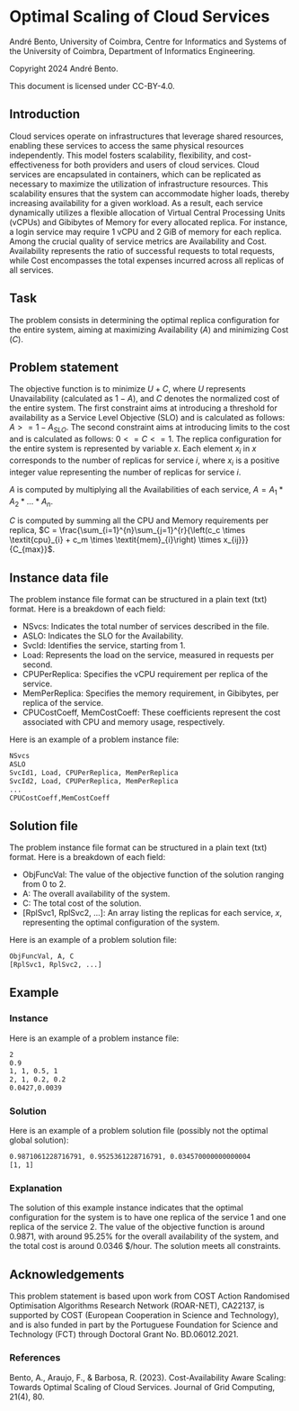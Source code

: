 # Optimal Scaling of Cloud Services

André Bento, University of Coimbra, Centre for Informatics and Systems of the University of Coimbra, Department of Informatics Engineering.

Copyright 2024 André Bento.

This document is licensed under CC-BY-4.0.

## Introduction

Cloud services operate on infrastructures that leverage shared resources, enabling these services to access the same physical resources independently. This model fosters scalability, flexibility, and cost-effectiveness for both providers and users of cloud services. Cloud services are encapsulated in containers, which can be replicated as necessary to maximize the utilization of infrastructure resources. This scalability ensures that the system can accommodate higher loads, thereby increasing availability for a given workload. As a result, each service dynamically utilizes a flexible allocation of Virtual Central Processing Units (vCPUs) and Gibibytes of Memory for every allocated replica. For instance, a login service may require 1 vCPU and 2 GiB of memory for each replica.
Among the crucial quality of service metrics are Availability and Cost. Availability represents the ratio of successful requests to total requests, while Cost encompasses the total expenses incurred across all replicas of all services.

## Task

The problem consists in determining the optimal replica configuration for the entire system, aiming at maximizing Availability ($A$) and minimizing Cost ($C$).

## Problem statement

The objective function is to minimize $U + C$, where $U$ represents Unavailability (calculated as $1 - A$), and $C$ denotes the normalized cost of the entire system.
The first constraint aims at introducing a threshold for availability as a Service Level Objective (SLO) and is calculated as follows: $A >= 1 - A_{SLO}$.
The second constraint aims at introducing limits to the cost and is calculated as follows: $0 <= C <= 1$.
The replica configuration for the entire system is represented by variable $x$. Each element $x_i$ in $x$ corresponds to the number of replicas for service $i$, where $x_i$ is a positive integer value representing the number of replicas for service $i$.

$A$ is computed by multiplying all the Availabilities of each service, $A = A_1 * A_2 * ... * A_n$.

$C$ is computed by summing all the CPU and Memory requirements per replica, $C = \frac{\sum_{i=1}^{n}\sum_{j=1}^{r}{\left(c_c \times \textit{cpu}_{i} + c_m \times \textit{mem}_{i}\right) \times x_{ij}}}{C_{max}}$.

## Instance data file

The problem instance file format can be structured in a plain text (txt) format.
Here is a breakdown of each field:

- NSvcs: Indicates the total number of services described in the file.
- ASLO: Indicates the SLO for the Availability.
- SvcId: Identifies the service, starting from 1.
- Load: Represents the load on the service, measured in requests per second.
- CPUPerReplica: Specifies the vCPU requirement per replica of the service.
- MemPerReplica: Specifies the memory requirement, in Gibibytes, per replica of the service.
- CPUCostCoeff, MemCostCoeff: These coefficients represent the cost associated with CPU and memory usage, respectively.

Here is an example of a problem instance file:
```txt
NSvcs
ASLO
SvcId1, Load, CPUPerReplica, MemPerReplica
SvcId2, Load, CPUPerReplica, MemPerReplica
...
CPUCostCoeff,MemCostCoeff
```

## Solution file

The problem instance file format can be structured in a plain text (txt) format.
Here is a breakdown of each field:

- ObjFuncVal: The value of the objective function of the solution ranging from 0 to 2.
- A: The overall availability of the system.
- C: The total cost of the solution.
- [RplSvc1, RplSvc2, ...]: An array listing the replicas for each service, $x$, representing the optimal configuration of the system.

Here is an example of a problem solution file:
```txt
ObjFuncVal, A, C
[RplSvc1, RplSvc2, ...]
```

## Example

### Instance

Here is an example of a problem instance file:
```txt
2
0.9
1, 1, 0.5, 1
2, 1, 0.2, 0.2
0.0427,0.0039
```

### Solution

Here is an example of a problem solution file (possibly not the optimal global solution):
```txt
0.9871061228716791, 0.9525361228716791, 0.034570000000000004
[1, 1]
```

### Explanation

The solution of this example instance indicates that the optimal configuration for the system is to have one replica of the service 1 and one replica of the service 2. The value of the objective function is around 0.9871, with around 95.25% for the overall availability of the system, and the total cost is around 0.0346 $/hour. The solution meets all constraints.

## Acknowledgements

This problem statement is based upon work from COST Action Randomised Optimisation Algorithms Research Network (ROAR-NET), CA22137, is supported by COST (European Cooperation in Science and Technology), and is also funded in part by the Portuguese Foundation for Science and Technology (FCT) through Doctoral Grant No. BD.06012.2021.

### References

Bento, A., Araujo, F., & Barbosa, R. (2023). Cost-Availability Aware Scaling: Towards Optimal Scaling of Cloud Services. Journal of Grid Computing, 21(4), 80.
